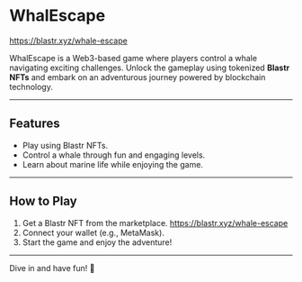 # WhalEscape
https://blastr.xyz/whale-escape

WhalEscape is a Web3-based game where players control a whale navigating exciting challenges. Unlock the gameplay using tokenized **Blastr NFTs** and embark on an adventurous journey powered by blockchain technology.

---

## Features

- Play using Blastr NFTs.
- Control a whale through fun and engaging levels.
- Learn about marine life while enjoying the game.

---

## How to Play

1. Get a Blastr NFT from the marketplace. https://blastr.xyz/whale-escape
2. Connect your wallet (e.g., MetaMask).
3. Start the game and enjoy the adventure!

---

Dive in and have fun! 🐋
